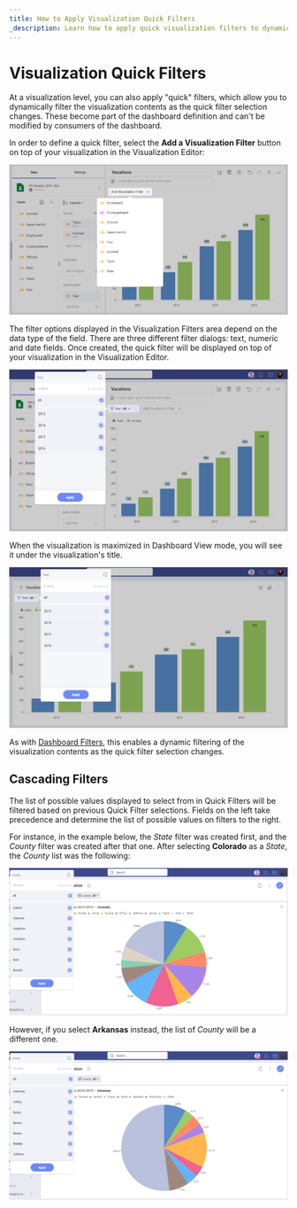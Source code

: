 ```yaml
---
title: How to Apply Visualization Quick Filters
_description: Learn how to apply quick visualization filters to dynamically filter your visualization content.
---
```


# Visualization Quick Filters

At a visualization level, you can also apply "quick" filters, which
allow you to dynamically filter the visualization contents as the quick
filter selection changes. These become part of the dashboard definition
and can't be modified by consumers of the dashboard.

In order to define a quick filter, select the **Add a Visualization Filter** button on top of your visualization in the Visualization
Editor:

![Visualization Quick Filter button in the Visualization Editor](images/visualization-quick-filter-example.png)

The filter options displayed in the Visualization Filters area depend on
the data type of the field. There are three different filter dialogs:
text, numeric and date fields. Once created, the quick filter will be
displayed on top of your visualization in the Visualization Editor.

![List of fields in the visualization editor](images/visualization-filter-visualization-editor.png)

When the visualization is maximized in Dashboard View mode, you will see
it under the visualization's title.

![The location of the visualization filter in dashboard view maximized](images/location-visualization-filter.png)

As with [Dashboard Filters](filters-dashboard.md), this enables a dynamic
filtering of the visualization contents as the quick filter selection
changes.

## Cascading Filters

The list of possible values displayed to select from in Quick Filters
will be filtered based on previous Quick Filter selections. Fields on
the left take precedence and determine the list of possible values on
filters to the right.

For instance, in the example below, the *State* filter was created
first, and the *County* filter was created after that one. After
selecting **Colorado** as a *State*, the *County*
list was the following:

![Cascading Filter for the State Population Dashboard showing counties in Colorado](images/cascading-filter.png)

However, if you select **Arkansas** instead, the list of
*County* will be a different one.

![Cascading Filter for the State Population Dashboard showing counties in Arkansas](images/cascading-filter-second-filter.png)

